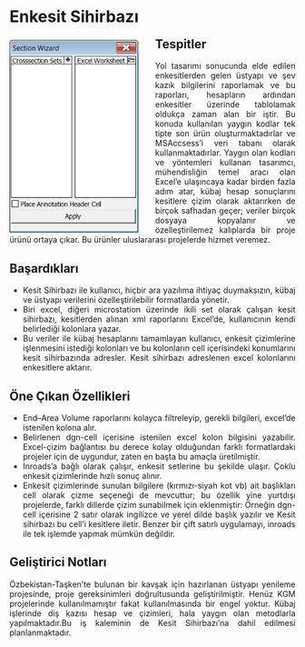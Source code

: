 # Enkesit Sihirbazı

<div style="overflow: auto;">

  <img src="../_static/section_wizard_ui.png" alt="Section Wizard UI" style="float: left; margin-right: 20px; margin-top: 5px; padding-right: 10px; max-width: 45%; height: auto;">
  
  
<div style="text-align: justify;">

<h2 style="margin-top: 0;">Tespitler</h2>

Yol tasarımı sonucunda elde edilen enkesitlerden gelen  üstyapı ve şev kazık bilgilerini raporlamak ve bu raporları, hesapların ardından enkesitler üzerinde tablolamak oldukça zaman alan bir iştir. Bu konuda kullanılan yaygın kodlar tek tipte son ürün oluşturmaktadırlar ve MSAccsess’i veri tabanı olarak kullanmaktadırlar. Yaygın olan kodları ve yöntemleri kullanan tasarımcı, mühendisliğin temel aracı olan Excel’e ulaşıncaya kadar birden fazla adım atar, kübaj hesap sonuçlarını kesitlere çizim olarak aktarırken de birçok safhadan geçer; veriler birçok dosyaya kopyalanır ve özelleştirilemez kalıplarda bir proje ürünü ortaya çıkar. Bu ürünler uluslararası projelerde hizmet veremez.
 

  ## Başardıkları

  - Kesit Sihirbazı ile kullanıcı, hiçbir ara yazılıma ihtiyaç duymaksızın, kübaj ve üstyapı verilerini özelleştirilebilir formatlarda yönetir.
  - Biri excel, diğeri microstation üzerinde  ikili set olarak çalışan kesit sihirbazı, kesitlerden alınan xml raporlarını Excel’de, kullanıcının kendi belirlediği kolonlara yazar. 
  - Bu veriler ile kübaj hesaplarını tamamlayan kullanıcı, enkesit çizimlerine işlenmesini istediği kolonları ve  bu kolonların cell içerisindeki konumlarını kesit sihirbazında adresler. Kesit sihirbazı adreslenen excel kolonlarını enkesitlere aktarır.


## Öne Çıkan Özellikleri

  - End–Area Volume raporlarını kolayca filtreleyip, gerekli bilgileri, excel’de istenilen kolona alır.
  - Belirlenen dgn-cell içerisine istenilen excel kolon bilgisini yazabilir. Excel-çizim bağlantısı bu derece kolay olduğundan farklı formatlardaki projeler için de uygundur, zaten en başta bu amaçla üretilmiştir.
  - Inroads’a bağlı olarak çalışır, enkesit setlerine bu şekilde ulaşır.  Çoklu enkesit çizimlerinde hızlı sonuç alınır.
  - Enkesit çizimlerinde sunulan bilgilere (kırmızı-siyah kot vb) ait başlıkları cell olarak çizme seçeneği de mevcuttur; bu özellik yine yurtdışı projelerde, farklı dillerde çizim sunabilmek için eklenmiştir: Örneğin dgn-cell içerisine 2 satır olarak ingilizce ve yerel dilde başlık yazılır ve Kesit sihirbazı bu cell’i kesitlere iletir. Benzer bir çift satırlı uygulamayı, inroads ile tek işlemde yapmak mümkün değildir.

## Geliştirici Notları

Özbekistan-Taşken’te bulunan bir kavşak için  hazırlanan üstyapı yenileme projesinde, proje gereksinimleri doğrultusunda geliştirilmiştir. Henüz KGM projelerinde kullanılmamıştır fakat kullanılmasında bir engel yoktur.
Kübaj işlerinde diş kazısı hesap ve çizimleri, hala yaygın olan metodlarla yapılmaktadır.Bu iş kaleminin de Kesit Sihirbazı’na dahil edilmesi planlanmaktadır.


</div>


</div>


